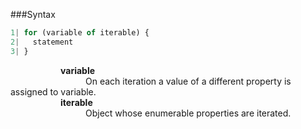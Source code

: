 ###Syntax
```javascript
1| for (variable of iterable) {
2|   statement
3| }
```
<div style="text-align:left;">
  <b style="margin-left:80px">variable</b><br>
  <span style="margin-left:120px">On each iteration a value of a different property is assigned to variable.</span>
  <br>
  <b style="margin-left:80px">iterable</b><br>
  <span style="margin-left:120px">Object whose enumerable properties are iterated.</span>
</div>